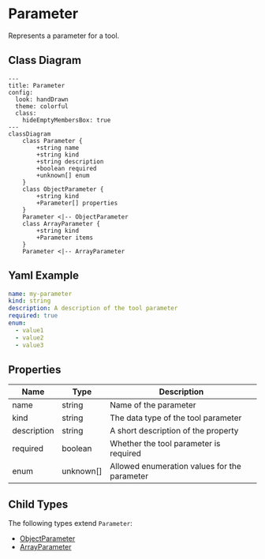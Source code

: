 # Parameter

Represents a parameter for a tool.

## Class Diagram

```mermaid
---
title: Parameter
config:
  look: handDrawn
  theme: colorful
  class:
    hideEmptyMembersBox: true
---
classDiagram
    class Parameter {
        +string name
        +string kind
        +string description
        +boolean required
        +unknown[] enum
    }
    class ObjectParameter {
        +string kind
        +Parameter[] properties
    }
    Parameter <|-- ObjectParameter
    class ArrayParameter {
        +string kind
        +Parameter items
    }
    Parameter <|-- ArrayParameter
```

## Yaml Example

```yaml
name: my-parameter
kind: string
description: A description of the tool parameter
required: true
enum:
  - value1
  - value2
  - value3

```

## Properties

| Name | Type | Description |
| ---- | ---- | ----------- |
| name | string | Name of the parameter  |
| kind | string | The data type of the tool parameter  |
| description | string | A short description of the property  |
| required | boolean | Whether the tool parameter is required  |
| enum | unknown[] | Allowed enumeration values for the parameter  |

## Child Types

The following types extend `Parameter`:

- [ObjectParameter](ObjectParameter.md)
- [ArrayParameter](ArrayParameter.md)
